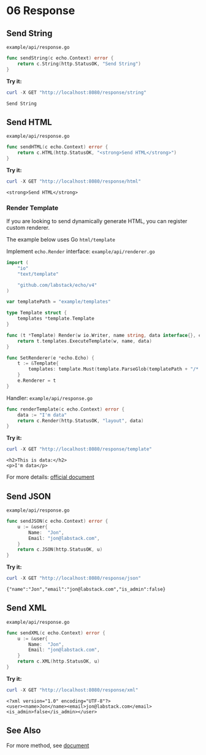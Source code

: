 # 06 Response

## Send String

`example/api/response.go`

```go
func sendString(c echo.Context) error {
    return c.String(http.StatusOK, "Send String")
}
```

**Try it:**

```powershell
curl -X GET "http://localhost:8080/response/string"
```

```text
Send String
```

## Send HTML

`example/api/response.go`

```go
func sendHTML(c echo.Context) error {
    return c.HTML(http.StatusOK, "<strong>Send HTML</strong>")
}
```

**Try it:**

```powershell
curl -X GET "http://localhost:8080/response/html"
```

```text
<strong>Send HTML</strong>
```

### Render Template

If you are looking to send dynamically generate HTML, you can register custom renderer.

The example below uses Go `html/template`

Implement `echo.Render` interface:
`example/api/renderer.go`

```go
import (
    "io"
    "text/template"

    "github.com/labstack/echo/v4"
)

var templatePath = "example/templates"

type Template struct {
    templates *template.Template
}

func (t *Template) Render(w io.Writer, name string, data interface{}, c echo.Context) error {
    return t.templates.ExecuteTemplate(w, name, data)
}

func SetRenderer(e *echo.Echo) {
    t := &Template{
        templates: template.Must(template.ParseGlob(templatePath + "/*.html")),
    }
    e.Renderer = t
}
```

Handler:
`example/api/response.go`

```go
func renderTemplate(c echo.Context) error {
    data := "I'm data"
    return c.Render(http.StatusOK, "layout", data)
}
```

**Try it:**

```powershell
curl -X GET "http://localhost:8080/response/template"
```

```text
<h2>This is data:</h2>
<p>I'm data</p>
```

For more details: [official document](https://echo.labstack.com/guide/templates/)

## Send JSON

`example/api/response.go`

```go
func sendJSON(c echo.Context) error {
    u := &user{
        Name:  "Jon",
        Email: "jon@labstack.com",
    }
    return c.JSON(http.StatusOK, u)
}
```

**Try it:**

```powershell
curl -X GET "http://localhost:8080/response/json"
```

```text
{"name":"Jon","email":"jon@labstack.com","is_admin":false}
```

## Send XML

`example/api/response.go`

```go
func sendXML(c echo.Context) error {
    u := &user{
        Name:  "Jon",
        Email: "jon@labstack.com",
    }
    return c.XML(http.StatusOK, u)
}
```

**Try it:**

```powershell
curl -X GET "http://localhost:8080/response/xml"
```

```text
<?xml version="1.0" encoding="UTF-8"?>
<user><name>Jon</name><email>jon@labstack.com</email><is_admin>false</is_admin></user>
```

## See Also

For more method, see [document](https://echo.labstack.com/guide/response/)
